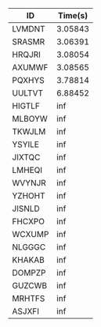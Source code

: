 |ID|Time(s)|
|-|-|
|LVMDNT|3.05843|
|SRASMR|3.06391|
|HRQJRI|3.08054|
|AXUMWF|3.08565|
|PQXHYS|3.78814|
|UULTVT|6.88452|
|HIGTLF|inf|
|MLBOYW|inf|
|TKWJLM|inf|
|YSYILE|inf|
|JIXTQC|inf|
|LMHEQI|inf|
|WVYNJR|inf|
|YZHOHT|inf|
|JISNLD|inf|
|FHCXPO|inf|
|WCXUMP|inf|
|NLGGGC|inf|
|KHAKAB|inf|
|DOMPZP|inf|
|GUZCWB|inf|
|MRHTFS|inf|
|ASJXFI|inf|
